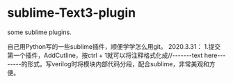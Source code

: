 # sublime-Text3-plugin
some sublime plugins.

自己用Python写的一些sublime插件，顺便学学怎么用git。
2020.3.31：
1.提交第一个插件，AddCutline，按ctrl + 1就可以将注释格式化成//-------text here--------的形式。写verilog时将模块内部代码分段，配合sublime，非常美观和方便。
